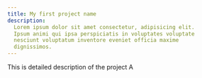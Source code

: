 ```yaml
---
title: My first project name
description:
  Lorem ipsum dolor sit amet consectetur, adipisicing elit.
  Ipsum animi qui ipsa perspiciatis in voluptates voluptate
  nesciunt voluptatum inventore eveniet officia maxime
  dignissimos.
---
```


This is detailed description of the project A
